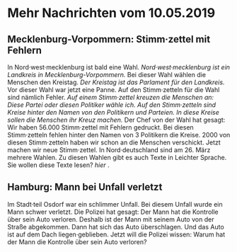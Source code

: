 # Mehr Nachrichten vom 10.05.2019


## Mecklenburg-Vorpommern: Stimm·zettel mit Fehlern
In Nord·west·mecklenburg ist bald eine Wahl. 
*Nord·west·mecklenburg ist ein Landkreis in Mecklenburg-Vorpommern.* Bei dieser Wahl wählen die Menschen den Kreistag. 
*Der Kreistag ist das Parlament für den Landkreis.* Vor dieser Wahl war jetzt eine Panne. Auf den Stimm·zetteln für die Wahl sind nämlich Fehler. 
*Auf einem Stimm·zettel kreuzen die Menschen an:* 
*Diese Partei oder diesen Politiker wähle ich.* 
*Auf den Stimm·zetteln sind Kreise hinter den Namen von den Politikern und Parteien.* 
*In diese Kreise sollen die Menschen ihr Kreuz machen.* Der Chef von der Wahl hat gesagt: Wir haben 56.000 Stimm·zettel mit Fehlern gedruckt. Bei diesen Stimm·zetteln fehlen hinter den Namen von 3 Politikern die Kreise. 2000 von diesen Stimm·zetteln haben wir schon an die Menschen verschickt. Jetzt machen wir neue Stimm·zettel. In Nord·deutschland sind am 26. März mehrere Wahlen. Zu diesen Wahlen gibt es auch Texte in Leichter Sprache. Sie wollen diese Texte lesen?  *hier* . 

## Hamburg: Mann bei Unfall verletzt
Im Stadt·teil Osdorf war ein schlimmer Unfall. Bei diesem Unfall wurde ein Mann schwer verletzt. Die Polizei hat gesagt: Der Mann hat die Kontrolle über sein Auto verloren. Deshalb ist der Mann mit seinem Auto von der Straße abgekommen. Dann hat sich das Auto überschlagen. Und das Auto ist auf dem Dach liegen·geblieben. Jetzt will die Polizei wissen: Warum hat der Mann die Kontrolle über sein Auto verloren? 

